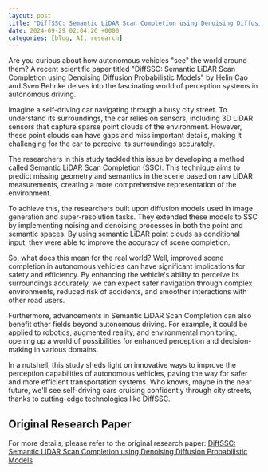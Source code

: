```yaml
---
layout: post
title: "DiffSSC: Semantic LiDAR Scan Completion using Denoising Diffusion Probabilistic Models"
date: 2024-09-29 02:04:26 +0000
categories: [blog, AI, research]
---
```

Are you curious about how autonomous vehicles "see" the world around them? A recent scientific paper titled "DiffSSC: Semantic LiDAR Scan Completion using Denoising Diffusion Probabilistic Models" by Helin Cao and Sven Behnke delves into the fascinating world of perception systems in autonomous driving.

Imagine a self-driving car navigating through a busy city street. To understand its surroundings, the car relies on sensors, including 3D LiDAR sensors that capture sparse point clouds of the environment. However, these point clouds can have gaps and miss important details, making it challenging for the car to perceive its surroundings accurately.

The researchers in this study tackled this issue by developing a method called Semantic LiDAR Scan Completion (SSC). This technique aims to predict missing geometry and semantics in the scene based on raw LiDAR measurements, creating a more comprehensive representation of the environment.

To achieve this, the researchers built upon diffusion models used in image generation and super-resolution tasks. They extended these models to SSC by implementing noising and denoising processes in both the point and semantic spaces. By using semantic LiDAR point clouds as conditional input, they were able to improve the accuracy of scene completion.

So, what does this mean for the real world? Well, improved scene completion in autonomous vehicles can have significant implications for safety and efficiency. By enhancing the vehicle's ability to perceive its surroundings accurately, we can expect safer navigation through complex environments, reduced risk of accidents, and smoother interactions with other road users.

Furthermore, advancements in Semantic LiDAR Scan Completion can also benefit other fields beyond autonomous driving. For example, it could be applied to robotics, augmented reality, and environmental monitoring, opening up a world of possibilities for enhanced perception and decision-making in various domains.

In a nutshell, this study sheds light on innovative ways to improve the perception capabilities of autonomous vehicles, paving the way for safer and more efficient transportation systems. Who knows, maybe in the near future, we'll see self-driving cars cruising confidently through city streets, thanks to cutting-edge technologies like DiffSSC.

## Original Research Paper
For more details, please refer to the original research paper:
[DiffSSC: Semantic LiDAR Scan Completion using Denoising Diffusion Probabilistic Models](http://arxiv.org/abs/2409.18092v1)
